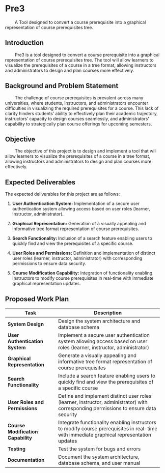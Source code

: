 # Pre3

&nbsp;&nbsp;&nbsp;&nbsp;&nbsp;&nbsp;&nbsp;&nbsp;A Tool designed to convert a course prerequisite into a graphical representation of course prerequisites tree.

## Introduction

&nbsp;&nbsp;&nbsp;&nbsp;&nbsp;&nbsp;&nbsp;&nbsp;Pre3 is a tool designed to convert a course prerequisite into a graphical representation of course prerequisites tree. The tool will allow learners to visualize the prerequisites of a course in a tree format, allowing instructors and administrators to design and plan courses more effectively.

## Background and Problem Statement

&nbsp;&nbsp;&nbsp;&nbsp;&nbsp;&nbsp;&nbsp;&nbsp;The challenge of course prerequisites is prevalent across many universities, where students, instructors, and administrators encounter difficulties in visualizing the required prerequisites for a course. This lack of clarity hinders students' ability to effectively plan their academic trajectory, instructors' capacity to design courses seamlessly, and administrators' capability to strategically plan course offerings for upcoming semesters.

## Objective

&nbsp;&nbsp;&nbsp;&nbsp;&nbsp;&nbsp;&nbsp;&nbsp;The objective of this project is to design and implement a tool that will allow learners to visualize the prerequisites of a course in a tree format, allowing instructors and administrators to design and plan courses more effectively.

## Expected Deliverables

The expected deliverables for this project are as follows:

1. **User Authentication System:**
   Implementation of a secure user authentication system allowing access based on user roles (learner, instructor, administrator).

2. **Graphical Representation:** Generation of a visually appealing and informative tree format representation of course prerequisites.

3. **Search Functionality:** Inclusion of a search feature enabling users to quickly find and view the prerequisites of a specific course.

4. **User Roles and Permissions:** Definition and implementation of distinct user roles (learner, instructor, administrator) with corresponding permissions to ensure data security.

5. **Course Modification Capability:** Integration of functionality enabling instructors to modify course prerequisites in real-time with immediate graphical representation updates.

## Proposed Work Plan

| Task                               | Description                                                                                                                              |
| ---------------------------------- | ---------------------------------------------------------------------------------------------------------------------------------------- |
| **System Design**                  | Design the system architecture and database schema                                                                                       |
| **User Authentication System**     | Implement a secure user authentication system allowing access based on user roles (learner, instructor, administrator)                   |
| **Graphical Representation**       | Generate a visually appealing and informative tree format representation of course prerequisites                                         |
| **Search Functionality**           | Include a search feature enabling users to quickly find and view the prerequisites of a specific course                                  |
| **User Roles and Permissions**     | Define and implement distinct user roles (learner, instructor, administrator) with corresponding permissions to ensure data security     |
| **Course Modification Capability** | Integrate functionality enabling instructors to modify course prerequisites in real-time with immediate graphical representation updates |
| **Testing**                        | Test the system for bugs and errors                                                                                                      |
| **Documentation**                  | Document the system architecture, database schema, and user manual                                                                       |
